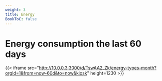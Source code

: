 ```yaml
---
weight: 3
title: Energy
BookToC: false
---
```

# Energy consumption the last 60 days
{{< iframe src="http://10.0.0.3:3000/d/TswAA2_Zk/energy-types-month?orgId=1&from=now-60d&to=now&kiosk" height=1230 >}}
